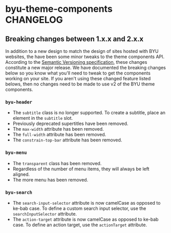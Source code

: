 # byu-theme-components CHANGELOG

## Breaking changes between 1.x.x and 2.x.x

In addition to a new design to match the design of sites hosted with BYU websites, the have been some minor tweaks to the theme components API. According to the [Semantic Versioning specification](https://semver.org/), these changes constitute a new major release. We have documented the breaking changes below so you know what you'll need to tweak to get the components working on your site. If you aren't using these changed feature listed belows, then no changes need to be made to use v2 of the BYU theme components.

### `byu-header`

- The `subtitle` class is no longer supported. To create a subtitle, place an element in the `subtitle` slot.
- Previously deprecated supertitles have been removed.
- The `max-width` attribute has been removed.
- The `full-width` attribute has been removed.
- The `constrain-top-bar` attribute has been removed.

### `byu-menu`

- The `transparent` class has been removed.
- Regardless of the number of menu items, they will always be left aligned.
- The more menu has been removed.

### `byu-search`

- The `search-input-selector` attribute is now camelCase as opposed to ke-bab case. To define a custom search input selector, use the `searchInputSelector` attribute.
- The `action-target` attribute is now camelCase as opposed to ke-bab case. To define an action target, use the `actionTarget` attribute.
